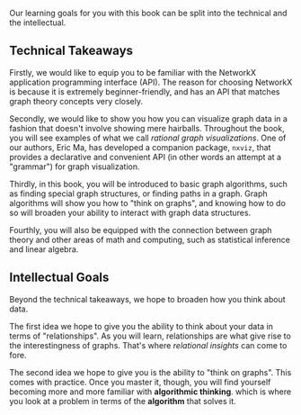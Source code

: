 Our learning goals for you with this book
can be split into the technical and the intellectual.

## Technical Takeaways

Firstly, we would like to equip you to be familiar
with the NetworkX application programming interface (API).
The reason for choosing NetworkX is because
it is extremely beginner-friendly,
and has an API that matches graph theory concepts very closely.

Secondly, we would like to show you how you can visualize graph data
in a fashion that doesn't involve showing mere hairballs.
Throughout the book, you will see examples of what we call
_rational graph visualizations_.
One of our authors, Eric Ma, has developed a companion package, `nxviz`,
that provides a declarative and convenient API
(in other words an attempt at a "grammar")
for graph visualization.

Thirdly, in this book, you will be introduced to basic graph algorithms,
such as finding special graph structures,
or finding paths in a graph.
Graph algorithms will show you how to "think on graphs",
and knowing how to do so will broaden your ability to interact with
graph data structures.

Fourthly, you will also be equipped with the connection between graph theory
and other areas of math and computing,
such as statistical inference and linear algebra.

## Intellectual Goals

Beyond the technical takeaways,
we hope to broaden how you think about data.

The first idea we hope to give you
the ability to think about your data
in terms of "relationships".
As you will learn,
relationships are what give rise to the interestingness of graphs.
That's where _relational insights_ can come to fore.

The second idea we hope to give you
is the ability to "think on graphs".
This comes with practice.
Once you master it, though,
you will find yourself becoming more and more familiar
with **algorithmic thinking**.
which is where you look at a problem
in terms of the **algorithm** that solves it.
